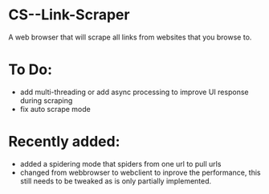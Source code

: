 # CS--Link-Scraper
A web browser that will scrape all links from websites that you browse to.

# To Do:
* add multi-threading or add async processing to improve UI response during scraping 
* fix auto scrape mode

# Recently added:
* added a spidering mode that spiders from one url to pull urls
* changed from webbrowser to webclient to inprove the performance, this still needs to be tweaked as is only partially implemented.
